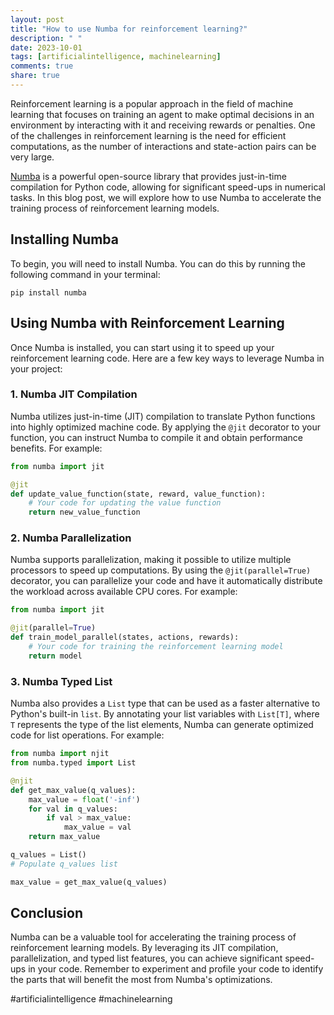 ```yaml
---
layout: post
title: "How to use Numba for reinforcement learning?"
description: " "
date: 2023-10-01
tags: [artificialintelligence, machinelearning]
comments: true
share: true
---
```


Reinforcement learning is a popular approach in the field of machine learning that focuses on training an agent to make optimal decisions in an environment by interacting with it and receiving rewards or penalties. One of the challenges in reinforcement learning is the need for efficient computations, as the number of interactions and state-action pairs can be very large.

[Numba](https://numba.pydata.org/) is a powerful open-source library that provides just-in-time compilation for Python code, allowing for significant speed-ups in numerical tasks. In this blog post, we will explore how to use Numba to accelerate the training process of reinforcement learning models.

## Installing Numba

To begin, you will need to install Numba. You can do this by running the following command in your terminal:

```shell
pip install numba
```

## Using Numba with Reinforcement Learning

Once Numba is installed, you can start using it to speed up your reinforcement learning code. Here are a few key ways to leverage Numba in your project:

### 1. Numba JIT Compilation

Numba utilizes just-in-time (JIT) compilation to translate Python functions into highly optimized machine code. By applying the `@jit` decorator to your function, you can instruct Numba to compile it and obtain performance benefits. For example:

```python
from numba import jit

@jit
def update_value_function(state, reward, value_function):
    # Your code for updating the value function
    return new_value_function
```

### 2. Numba Parallelization

Numba supports parallelization, making it possible to utilize multiple processors to speed up computations. By using the `@jit(parallel=True)` decorator, you can parallelize your code and have it automatically distribute the workload across available CPU cores. For example:

```python
from numba import jit

@jit(parallel=True)
def train_model_parallel(states, actions, rewards):
    # Your code for training the reinforcement learning model
    return model
```

### 3. Numba Typed List

Numba also provides a `List` type that can be used as a faster alternative to Python's built-in `list`. By annotating your list variables with `List[T]`, where `T` represents the type of the list elements, Numba can generate optimized code for list operations. For example:

```python
from numba import njit
from numba.typed import List

@njit
def get_max_value(q_values):
    max_value = float('-inf')
    for val in q_values:
        if val > max_value:
            max_value = val
    return max_value

q_values = List()
# Populate q_values list

max_value = get_max_value(q_values)
```

## Conclusion

Numba can be a valuable tool for accelerating the training process of reinforcement learning models. By leveraging its JIT compilation, parallelization, and typed list features, you can achieve significant speed-ups in your code. Remember to experiment and profile your code to identify the parts that will benefit the most from Numba's optimizations.

#artificialintelligence #machinelearning